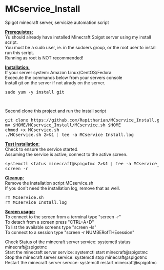 # MCservice_Install
Spigot minecraft server, servicize automation script

<b><u>Prerequistes:</u></b><br>
  Yu should already have installed Minecraft Spigot server using my install script.<br>
  You must be a sudo user, ie. in the sudoers group, or the root user to install run this script.<br>
  Running as root is NOT recommended!<br>

<b><u>Installation:</u></b><br>
  If your server system: Amazon Linux/CentOS/Fedora<br>
  Excecute the commands below from your servers console<br>
  Install git on the server if not alrady on the server.<br>
<pre>
sudo yum -y install git
</pre>
<br>

  Second clone this project and run the install script<br>
<pre>
git clone https://github.com/Rapitharian/MCservice_Install.git
mv $HOME/MCservice_Install/MCservice.sh $HOME
chmod +x MCservice.sh
./MCservice.sh 2>&1 | tee -a MCservice_Install.log
</pre>

<b><u>Test Installation:</u></b><br>
Check to ensure the service started.<br>
Assuming the service is active, connect to the active screen.<br>
<pre>
systemctl status minecraft@spigotmc 2>&1 | tee -a MCservice_Install.log
screen -r
</pre>
<b><u>Cleanup:</u></b><br>
Remove the installation script MCservice.sh<br>
If you don't need the installation log, remove that as well.<br>
<pre>
rm MCservice.sh
rm MCservice_Install.log
</pre>

<b><u>Screen usage:</u></b><br>
To connect to the screen from a terminal type "screen -r"<br>
To detach from a screen press "CTRL+A+D"<br>
To list the available screens type "screen -ls"<br>
To connect to a session type "screen -r NUMBERofTHEsession"<br>

Check Status of the minecraft server service: systemctl status minecraft@spigotmc<br>
Start the minecraft server service: systemctl start minecraft@spigotmc<br>
Stop the minecraft server service: systemctl stop minecraft@spigotmc<br>
Restart the minecraft server service: systemctl restart minecraft@spigotmc<br>
